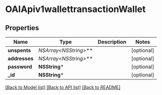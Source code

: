 # OAIApiv1wallettransactionWallet

## Properties
Name | Type | Description | Notes
------------ | ------------- | ------------- | -------------
**unspents** | **NSArray&lt;NSString*&gt;*** |  | [optional] 
**addresses** | **NSArray&lt;NSString*&gt;*** |  | [optional] 
**password** | **NSString*** |  | [optional] 
**_id** | **NSString*** |  | [optional] 

[[Back to Model list]](../README.md#documentation-for-models) [[Back to API list]](../README.md#documentation-for-api-endpoints) [[Back to README]](../README.md)


